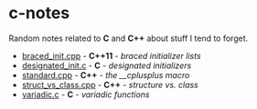 # c-notes

Random notes related to **C** and **C++** about stuff I tend to forget.

* [braced_init.cpp](braced_init.cpp) - **C++11** - _braced initializer lists_
* [designated_init.c](designated_init.c) - **C** - _designated initializers_
* [standard.cpp](standard.cpp) - **C++** - _the \_\_cplusplus macro_
* [struct_vs_class.cpp](struct_vs_class.cpp) - **C++** - _structure vs. class_
* [variadic.c](variadic.c) - **C** - _variadic functions_
